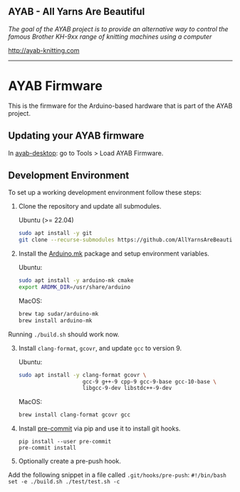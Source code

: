 ## AYAB - All Yarns Are Beautiful


_The goal of the AYAB project is to provide an alternative way to control the famous Brother KH-9xx range of knitting machines using a computer_

http://ayab-knitting.com


-----

# AYAB Firmware

This is the firmware for the Arduino-based hardware that is part of the AYAB project.

## Updating your AYAB firmware

In [ayab-desktop](https://github.com/AllYarnsAreBeautiful/ayab-desktop): go to Tools \> Load AYAB Firmware.

## Development Environment

To set up a working development environment follow these steps:

 1. Clone the repository and update all submodules.

    Ubuntu (>= 22.04)
    ```bash
    sudo apt install -y git
    git clone --recurse-submodules https://github.com/AllYarnsAreBeautiful/ayab-firmware.git ayab
    ```

 2. Install the [Arduino.mk](https://github.com/sudar/Arduino-Makefile) package and setup environment variables.

    Ubuntu:
    ```bash
    sudo apt install -y arduino-mk cmake
    export ARDMK_DIR=/usr/share/arduino
    ```

    MacOS:
    ```bash
    brew tap sudar/arduino-mk
    brew install arduino-mk
    ```
 Running `./build.sh` should work now.


 3. Install `clang-format`, `gcovr`, and update `gcc` to version 9.

    Ubuntu:
    ```bash
    sudo apt install -y clang-format gcovr \
                        gcc-9 g++-9 cpp-9 gcc-9-base gcc-10-base \
                        libgcc-9-dev libstdc++-9-dev
    ```

    MacOS:
    ```bash
    brew install clang-format gcovr gcc
    ```

 4. Install [pre-commit](https://pre-commit.com/) via pip and use it to install git hooks.
    ```
    pip install --user pre-commit
    pre-commit install
    ```

 5. Optionally create a pre-push hook.

 Add the following snippet in a file called `.git/hooks/pre-push`:
    ```
    #!/bin/bash
    set -e
    ./build.sh
    ./test/test.sh -c
    ```
